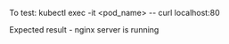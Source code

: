 To test:
kubectl exec -it <pod_name> -- curl localhost:80

Expected result - nginx server is running
